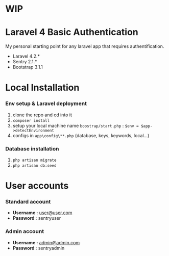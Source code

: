 # WIP


# Laravel 4 Basic Authentication

My personal starting point for any laravel app that requires authentification.

- Laravel 4.2.*
- Sentry 2.1.*
- Bootstrap 3.1.1


# Local Installation

### Env setup & Laravel deployment

1. clone the repo and cd into it
2. `composer install`
3. setup your local machine name `boostrap/start.php` : `$env = $app->detectEnvironment`
4. configs in `app\config\**.php` (database, keys, keywords, local...)

### Database installation

1. `php artisan migrate`
2. `php artisan db:seed`


# User accounts

### Standard account

- **Username :** user@user.com
- **Password :** sentryuser

### Admin account

- **Username :** admin@admin.com
- **Password :** sentryadmin